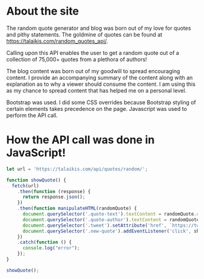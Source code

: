 # About the site

The random quote generator and blog was born out of my love for quotes and pithy statements. The goldmine of quotes can be found at https://talaikis.com/random_quotes_api/. 

Calling upon this API enables the user to get a random quote out of a collection of 75,000+ quotes from a plethora of authors!



The blog content was born out of my goodwill to spread encouraging content. I provide an accompanying summary of the content along with an explanation as to why a viewer should consume the content. I am using this as my chance to spread content that has helped me on a personal level.



Bootstrap was used. I did some CSS overrides because Bootstrap styling of certain elements takes precedence on the page. Javascript was used to perform the API call. 

# How the API call was done in JavaScript!

```javascript
let url = 'https://talaikis.com/api/quotes/random/';

function showQuote() {
  fetch(url)
    .then(function (response) {
      return response.json();
    })
    .then(function manipulateHTML(randomQuote) { 
      document.querySelector('.quote-text').textContent = randomQuote.quote;
      document.querySelector('.quote-author').textContent = randomQuote.author;
      document.querySelector('.tweet').setAttribute('href', `https://twitter.com/intent/tweet?text=${randomQuote.quote} -${randomQuote.author}`);
      document.querySelector('.new-quote').addEventListener('click', showQuote);
    })
    .catch(function () {
      console.log("error");
    });
}

showQuote();





```
